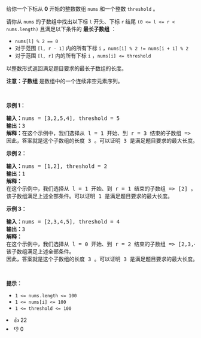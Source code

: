 <p>给你一个下标从 <strong>0</strong> 开始的整数数组 <code>nums</code> 和一个整数 <code>threshold</code> 。</p>

<p>请你从 <code>nums</code> 的子数组中找出以下标 <code>l</code> 开头、下标 <code>r</code> 结尾 <code>(0 &lt;= l &lt;= r &lt; nums.length)</code> 且满足以下条件的 <strong>最长子数组</strong> ：</p>

<ul> 
 <li><code>nums[l] % 2 == 0</code></li> 
 <li>对于范围&nbsp;<code>[l, r - 1]</code> 内的所有下标 <code>i</code> ，<code>nums[i] % 2 != nums[i + 1] % 2</code></li> 
 <li>对于范围&nbsp;<code>[l, r]</code> 内的所有下标 <code>i</code> ，<code>nums[i] &lt;= threshold</code></li> 
</ul>

<p>以整数形式返回满足题目要求的最长子数组的长度。</p>

<p><strong>注意：子数组</strong> 是数组中的一个连续非空元素序列。</p>

<p>&nbsp;</p>

<p><strong>示例 1：</strong></p>

<pre><strong>输入：</strong>nums = [3,2,5,4], threshold = 5
<strong>输出：</strong>3
<strong>解释：</strong>在这个示例中，我们选择从 l = 1 开始、到 r = 3 结束的子数组 =&gt; [2,5,4] ，满足上述条件。
因此，答案就是这个子数组的长度 3 。可以证明 3 是满足题目要求的最大长度。</pre>

<p><strong>示例 2：</strong></p>

<pre><strong>输入：</strong>nums = [1,2], threshold = 2
<strong>输出：</strong>1
<strong>解释：</strong>
在这个示例中，我们选择从 l = 1 开始、到 r = 1 结束的子数组 =&gt; [2] 。
该子数组满足上述全部条件。可以证明 1 是满足题目要求的最大长度。
</pre>

<p><strong>示例 3：</strong></p>

<pre><strong>输入：</strong>nums = [2,3,4,5], threshold = 4
<strong>输出：</strong>3
<strong>解释：</strong>
在这个示例中，我们选择从 l = 0 开始、到 r = 2 结束的子数组 =&gt; [2,3,4] 。 
该子数组满足上述全部条件。
因此，答案就是这个子数组的长度 3 。可以证明 3 是满足题目要求的最大长度。</pre>

<p>&nbsp;</p>

<p><strong>提示：</strong></p>

<ul> 
 <li><code>1 &lt;= nums.length &lt;= 100 </code></li> 
 <li><code>1 &lt;= nums[i] &lt;= 100 </code></li> 
 <li><code>1 &lt;= threshold &lt;= 100</code></li> 
</ul>

<div><li>👍 22</li><li>👎 0</li></div>